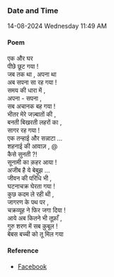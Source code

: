 ### Date and Time

14-08-2024 Wednesday 11:49 AM

#### Poem

एक और घर <br />
पीछे छूट गया ! <br />
जब तक था , अपना था <br />
अब सपना सा रह गया ! <br />
समय की धारा में , <br />
अपना - सपना , <br />
सब अचानक बह गया ! <br />
भीतर मेरे जज़्बातों की , <br />
बनती बिखरती लहरों का , <br />
सागर रह गया ! <br />
एक तन्हाई और सन्नाटा … <br />
शहनाई की आवाज़ , @ <br />
कैसे सुनती ?! <br />
सूनामी का क़हर आया ! <br />
अजीब है ये बेबुझ … <br />
जीवन की परिधि भी , <br />
घटनाचक्र घेरता गया ! <br />
कुछ कदम ले रही थी , <br />
जागरण के पथ पर , <br />
चक्रव्यूह ने फिर जगा दिया ! <br />
आये अब कितने भी तूफ़ाँ , <br />
गुरु शरण में सब क़ुबूल ! <br />
बेबस बच्ची को तू मिल गया

#### Reference

* [Facebook](https://www.facebook.com/share/v/Via3Qi2BGJ7jjz2p/?mibextid=xfxF2i)
